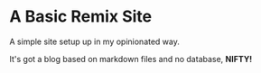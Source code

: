 # A Basic Remix Site

A simple site setup up in my opinionated way.

It's got a blog based on markdown files and no database, **NIFTY!**
